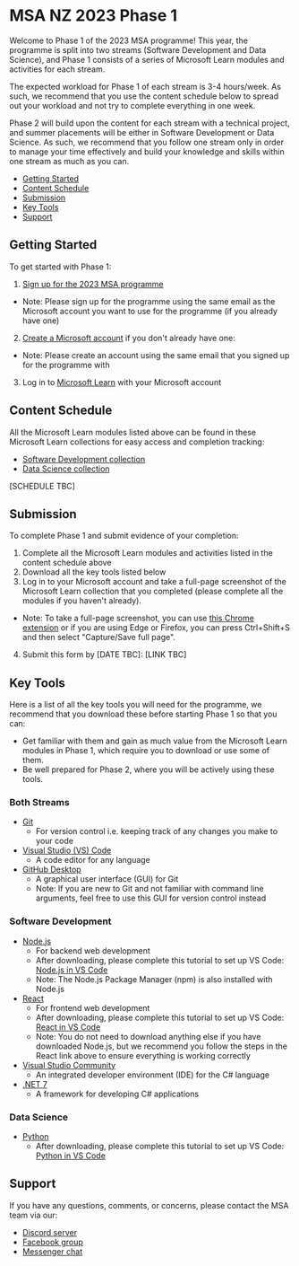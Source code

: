 # MSA NZ 2023 Phase 1

Welcome to Phase 1 of the 2023 MSA programme! This year, the programme is split into two streams (Software Development and Data Science), and Phase 1 consists of a series of Microsoft Learn modules and activities for each stream.

The expected workload for Phase 1 of each stream is 3-4 hours/week. As such, we recommend that you use the content schedule below to spread out your workload and not try to complete everything in one week.

Phase 2 will build upon the content for each stream with a technical project, and summer placements will be either in Software Development or Data Science. As such, we recommend that you follow one stream only in order to manage your time effectively and build your knowledge and skills within one stream as much as you can.

- [Getting Started](https://github.com/NZMSA/2023-Phase-1/tree/main#getting-started)
- [Content Schedule](https://github.com/NZMSA/2023-Phase-1/tree/main#content-schedule)
- [Submission](https://github.com/NZMSA/2023-Phase-1/tree/main#submission)
- [Key Tools](https://github.com/NZMSA/2023-Phase-1/tree/main#key-tools)
- [Support](https://github.com/NZMSA/2023-Phase-1/tree/main#support)

## Getting Started

To get started with Phase 1:
1. [Sign up for the 2023 MSA programme](https://forms.office.com/r/beXXMJTAac)
- Note: Please sign up for the programme using the same email as the Microsoft account you want to use for the programme (if you already have one)
2. [Create a Microsoft account](https://account.microsoft.com/account/Account) if you don't already have one: 
- Note: Please create an account using the same email that you signed up for the programme with
3. Log in to [Microsoft Learn](https://learn.microsoft.com/en-gb) with your Microsoft account

## Content Schedule

All the Microsoft Learn modules listed above can be found in these Microsoft Learn collections for easy access and completion tracking:
- [Software Development collection](https://learn.microsoft.com/en-gb/users/msa-nz/collections/4m8nhoyrwj1555)
- [Data Science collection](https://learn.microsoft.com/en-nz/users/msa-nz/collections/n2kyanp2128q50)

[SCHEDULE TBC]

## Submission

To complete Phase 1 and submit evidence of your completion:
1. Complete all the Microsoft Learn modules and activities listed in the content schedule above
2. Download all the key tools listed below
3. Log in to your Microsoft account and take a full-page screenshot of the Microsoft Learn collection that you completed (please complete all the modules if you haven't already).
- Note: To take a full-page screenshot, you can use [this Chrome extension](https://chrome.google.com/webstore/detail/awesome-screenshot-and-sc/nlipoenfbbikpbjkfpfillcgkoblgpmj) or if you are using Edge or Firefox, you can press Ctrl+Shift+S and then select "Capture/Save full page".
4. Submit this form by [DATE TBC]: [LINK TBC]

## Key Tools

Here is a list of all the key tools you will need for the programme, we recommend that you download these before starting Phase 1 so that you can:
- Get familiar with them and gain as much value from the Microsoft Learn modules in Phase 1, which require you to download or use some of them.
- Be well prepared for Phase 2, where you will be actively using these tools.

### Both Streams

- [Git](https://git-scm.com/downloads)
  - For version control i.e. keeping track of any changes you make to your code
- [Visual Studio (VS) Code](https://code.visualstudio.com/Download)
  - A code editor for any language
- [GitHub Desktop](https://desktop.github.com)
  - A graphical user interface (GUI) for Git
  - Note: If you are new to Git and not familiar with command line arguments, feel free to use this GUI for version control instead

### Software Development

- [Node.js](https://nodejs.org/en/download)
  - For backend web development
  - After downloading, please complete this tutorial to set up VS Code: [Node.js in VS Code](https://code.visualstudio.com/docs/nodejs/nodejs-tutorial)
  - Note: The Node.js Package Manager (npm) is also installed with Node.js
- [React](https://github.com/facebook/create-react-app#creating-an-app)
  - For frontend web development
  - After downloading, please complete this tutorial to set up VS Code: [React in VS Code](https://code.visualstudio.com/docs/nodejs/reactjs-tutorial)
  - Note: You do not need to download anything else if you have downloaded Node.js, but we recommend you follow the steps in the React link above to ensure everything is working correctly
- [Visual Studio Community](https://visualstudio.microsoft.com/vs/community)
  - An integrated developer environment (IDE) for the C# language
- [.NET 7](https://dotnet.microsoft.com/en-us/download)
  - A framework for developing C# applications

### Data Science

- [Python](https://www.python.org/downloads)
  - After downloading, please complete this tutorial to set up VS Code: [Python in VS Code](https://code.visualstudio.com/docs/python/python-tutorial)

## Support

If you have any questions, comments, or concerns, please contact the MSA team via our:
- [Discord server](https://discord.gg/2WCtnQDjEf)
- [Facebook group](https://www.facebook.com/groups/msaccelerator)
- [Messenger chat](https://www.m.me/studentaccelerator)
